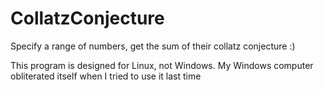 # CollatzConjecture
Specify a range of numbers, get the sum of their collatz conjecture :)

This program is designed for Linux, not Windows. My Windows computer obliterated itself when I tried to use it last time
